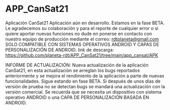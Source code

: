 # APP_CanSat21
Aplicación CanSat21
Aplicación aún en desarrollo. Estamos en la fase BETA. Le agradecemos su colaboración y para el reporte de cualquier error o si quiere aportar nuevas funciones no dude en ponerse en contacto con nuestro equipo de producción mediante el correo: rdtplaneta@gmail.com
SOLO COMPATIBLE CON SISTEMAS OPERATIVOS ANDROID Y CAPAS DE PERSONALIZACIÓN DE ANDROID.
link de descarga: 
https://github.com/planeta-rdt/APP_CanSat21/tree/main/app_cansat/APK

INFORME DE ACTUALIZACIÓN:
Nueva actualización de la aplicación CanSat21, en esta actualización se arreglan los bugs reportados anteriormente y se mejora el rendimiento de la aplicación a parte de nuevas funcionalidades. Sigue estando en fase BETA. Si después de unos días de versión de prueba no se detectan bugs se mandará una actualización con la versión comercial. Se recuerda que se necesita un dispositivo con sistema operativo ANDROID o una CAPA DE PERSONALIZACIÓN BASADA EN ANDROID.
